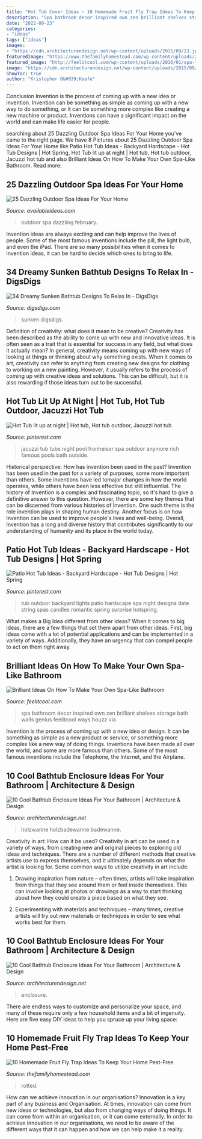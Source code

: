 ```yaml
---
title: "Hot Tub Cover Ideas ~ 10 Homemade Fruit Fly Trap Ideas To Keep Your Home Pest-free"
description: "Spa bathroom decor inspired own zen brilliant shelves storage bath walls genius feelitcool ways houzz via"
date: "2022-09-23"
categories:
- "ideas"
tags: ["ideas"]
images:
- "https://cdn.architecturendesign.net/wp-content/uploads/2015/09/23.jpg"
featuredImage: "https://www.thefamilyhomestead.com/wp-content/uploads/2020/07/9-Rotted-Fruit-1024x1536.jpg"
featured_image: "http://feelitcool.com/wp-content/uploads/2016/01/spa-like-interior.jpg"
image: "https://cdn.architecturendesign.net/wp-content/uploads/2015/09/33.jpg"
ShowToc: true
author: "Kristopher O&#039;Keefe"
---
```



Conclusion
Invention is the process of coming up with a new idea or invention. Invention can be something as simple as coming up with a new way to do something, or it can be something more complex like creating a new machine or product. Inventions can have a significant impact on the world and can make life easier for people.

	

		
searching about 25 Dazzling Outdoor Spa Ideas For Your Home you've came to the right page. We have 8 Pictures about 25 Dazzling Outdoor Spa Ideas For Your Home like Patio Hot Tub Ideas - Backyard Hardscape - Hot Tub Designs | Hot Spring, Hot Tub lit up at night | Hot tub, Hot tub outdoor, Jacuzzi hot tub and also Brilliant Ideas On How To Make Your Own Spa-Like Bathroom. Read more:
		
    
## 25 Dazzling Outdoor Spa Ideas For Your Home

<img loading=lazy src="http://availableideas.com/wp-content/uploads/2015/09/Outdoor-Spa-Ideas-For-Your-Home-19.jpg" onerror="this.onerror=null;this.src='https://tse4.mm.bing.net/th?id=OIP.vLDQ2PsSagPknvpuW96PbQHaJ4&amp;pid=15.1';" alt="25 Dazzling Outdoor Spa Ideas For Your Home">

_Source: availableideas.com_

>outdoor spa dazzling february. 

	

Invention ideas are always exciting and can help improve the lives of people. Some of the most famous inventions include the pill, the light bulb, and even the iPad. There are so many possibilities when it comes to invention ideas, it can be hard to decide which ones to bring to life.

    
## 34 Dreamy Sunken Bathtub Designs To Relax In - DigsDigs

<img loading=lazy src="https://www.digsdigs.com/photos/dreamy-sunken-bathtubs-to-relax-in-2.jpg" onerror="this.onerror=null;this.src='https://tse3.mm.bing.net/th?id=OIP.mn2LIn6huf7KTR1r-HK4lAAAAA&amp;pid=15.1';" alt="34 Dreamy Sunken Bathtub Designs To Relax In - DigsDigs">

_Source: digsdigs.com_

>sunken digsdigs. 

	

Definition of creativity: what does it mean to be creative?
Creativity has been described as the ability to come up with new and innovative ideas. It is often seen as a trait that is essential for success in any field, but what does it actually mean? In general, creativity means coming up with new ways of looking at things or thinking about why something exists. When it comes to art, creativity can refer to anything from creating new designs for clothing to working on a new painting. However, it usually refers to the process of coming up with creative ideas and solutions. This can be difficult, but it is also rewarding if those ideas turn out to be successful.

    
## Hot Tub Lit Up At Night | Hot Tub, Hot Tub Outdoor, Jacuzzi Hot Tub

<img loading=lazy src="https://i.pinimg.com/736x/66/15/70/661570b5422503df30052234a42edab0.jpg" onerror="this.onerror=null;this.src='https://tse3.mm.bing.net/th?id=OIP.WHQ77FcRYtpVqcQEAeA6EgHaLG&amp;pid=15.1';" alt="Hot Tub lit up at night | Hot tub, Hot tub outdoor, Jacuzzi hot tub">

_Source: pinterest.com_

>jacuzzi tub tubs night pool fronheiser spa outdoor anymore rich famous pools bath outside. 

	

Historical perspective: How has invention been used in the past?
Invention has been used in the past for a variety of purposes, some more important than others. Some inventions have led tomajor changes in how the world operates, while others have been less effective but still influential. The history of Invention is a complex and fascinating topic, so it's hard to give a definitive answer to this question. However, there are some key themes that can be discerned from various histories of Invention. One such theme is the role invention plays in shaping human destiny. Another focus is on how Invention can be used to improve people's lives and well-being. Overall, Invention has a long and diverse history that contributes significantly to our understanding of humanity and its place in the world today.

    
## Patio Hot Tub Ideas - Backyard Hardscape - Hot Tub Designs | Hot Spring

<img loading=lazy src="https://i.pinimg.com/736x/da/51/6c/da516cddfa253bad7ecd56d4f7ee56d5--outdoor-spa-string-of-lights.jpg" onerror="this.onerror=null;this.src='https://tse1.mm.bing.net/th?id=OIP.RQFkzDQbNCRyqdjEwMMo7gHaLR&amp;pid=15.1';" alt="Patio Hot Tub Ideas - Backyard Hardscape - Hot Tub Designs | Hot Spring">

_Source: pinterest.com_

>tub outdoor backyard lights patio hardscape spa night designs date string spas candles romantic spring surprise hotspring. 

	

What makes a Big Idea different from other ideas?
When it comes to big ideas, there are a few things that set them apart from other ideas. First, big ideas come with a lot of potential applications and can be implemented in a variety of ways. Additionally, they have an urgency that can compel people to act on them right away.

    
## Brilliant Ideas On How To Make Your Own Spa-Like Bathroom

<img loading=lazy src="http://feelitcool.com/wp-content/uploads/2016/01/spa-like-interior.jpg" onerror="this.onerror=null;this.src='https://tse1.mm.bing.net/th?id=OIP.HFGb12br9sv3i6JCPWt2EAHaJ3&amp;pid=15.1';" alt="Brilliant Ideas On How To Make Your Own Spa-Like Bathroom">

_Source: feelitcool.com_

>spa bathroom decor inspired own zen brilliant shelves storage bath walls genius feelitcool ways houzz via. 

	

Invention is the process of coming up with a new idea or design. It can be something as simple as a new product or service, or something more complex like a new way of doing things. Inventions have been made all over the world, and some are more famous than others. Some of the most famous inventions include the Telephone, the Internet, and the Airplane.

    
## 10 Cool Bathtub Enclosure Ideas For Your Bathroom | Architecture &amp; Design

<img loading=lazy src="https://cdn.architecturendesign.net/wp-content/uploads/2015/09/33.jpg" onerror="this.onerror=null;this.src='https://tse1.mm.bing.net/th?id=OIP.tJc6n7h9mPYZq24DZukFhAHaLb&amp;pid=15.1';" alt="10 Cool Bathtub Enclosure Ideas For Your Bathroom | Architecture &amp; Design">

_Source: architecturendesign.net_

>holzwanne holzbadewanne badewanne. 

	

Creativity in art: How can it be used?
Creativity in art can be used in a variety of ways, from creating new and original pieces to exploring old ideas and techniques. There are a number of different methods that creative artists use to express themselves, and it ultimately depends on what the artist is looking for. Some common ways to utilize creativity in art include:
1. Drawing inspiration from nature – often times, artists will take inspiration from things that they see around them or feel inside themselves. This can involve looking at photos or drawings as a way to start thinking about how they could create a piece based on what they see.

2. Experimenting with materials and techniques – many times, creative artists will try out new materials or techniques in order to see what works best for them.

    
## 10 Cool Bathtub Enclosure Ideas For Your Bathroom | Architecture &amp; Design

<img loading=lazy src="https://cdn.architecturendesign.net/wp-content/uploads/2015/09/23.jpg" onerror="this.onerror=null;this.src='https://tse4.mm.bing.net/th?id=OIP.W1S7KqhZNvHaayJT6BwppgHaK3&amp;pid=15.1';" alt="10 Cool Bathtub Enclosure Ideas For Your Bathroom | Architecture &amp; Design">

_Source: architecturendesign.net_

>enclosure. 

	

There are endless ways to customize and personalize your space, and many of these require only a few household items and a bit of ingenuity. Here are five easy DIY ideas to help you spruce up your living space: 

    
## 10 Homemade Fruit Fly Trap Ideas To Keep Your Home Pest-Free

<img loading=lazy src="https://www.thefamilyhomestead.com/wp-content/uploads/2020/07/9-Rotted-Fruit-1024x1536.jpg" onerror="this.onerror=null;this.src='https://tse2.mm.bing.net/th?id=OIP.b92b9UqEBRFskZhyGjbPdwHaLH&amp;pid=15.1';" alt="10 Homemade Fruit Fly Trap Ideas To Keep Your Home Pest-Free">

_Source: thefamilyhomestead.com_

>rotted. 

	

How can we achieve innovation in our organisations?
Innovation is a key part of any business and Organisation. At times, innovation can come from new ideas or technologies, but also from changing ways of doing things. It can come from within an organisation, or it can come externally. In order to achieve innovation in our organisations, we need to be aware of the different ways that it can happen and how we can help make it a reality.

